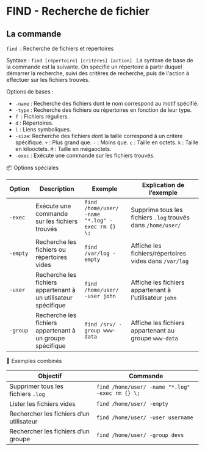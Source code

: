 # FIND - Recherche de fichier

## La commande 

``find ``: Recherche de fichiers et répertoires

Syntaxe : 
``find [répertoire] [critères] [action]
``
La syntaxe de base de la commande est la suivante. On spécifie un répertoire à partir duquel démarrer la recherche, suivi des critères de recherche, puis de l'action à effectuer sur les fichiers trouvés.

Options de bases : 
- ``-name`` : Recherche des fichiers dont le nom correspond au motif spécifié.
- ``-type`` : Recherche des fichiers ou répertoires en fonction de leur type.
- ``f ``: Fichiers réguliers.
- ``d`` : Répertoires.
- ``l`` : Liens symboliques.
- `` -size ``: Recherche des fichiers dont la taille correspond à un critère spécifique.
	``+`` : Plus grand que.
	``-`` : Moins que.
	``c`` : Taille en octets.
	``k`` : Taille en kilooctets.
	``M`` : Taille en mégaoctets.
- ``-exec`` : Exécute une commande sur les fichiers trouvés.

 📦 Options spéciales

| Option   | Description                                                    | Exemple                                         | Explication de l’exemple                                     |
| -------- | -------------------------------------------------------------- | ----------------------------------------------- | ------------------------------------------------------------ |
| `-exec`  | Exécute une commande sur les fichiers trouvés                  | `find /home/user/ -name "*.log" -exec rm {} \;` | Supprime tous les fichiers `.log` trouvés dans `/home/user/` |
| `-empty` | Recherche les fichiers ou répertoires vides                    | `find /var/log -empty`                          | Affiche les fichiers/répertoires vides dans `/var/log`       |
| `-user`  | Recherche les fichiers appartenant à un utilisateur spécifique | `find /home/user/ -user john`                   | Affiche les fichiers appartenant à l'utilisateur `john`      |
| `-group` | Recherche les fichiers appartenant à un groupe spécifique      | `find /srv/ -group www-data`                    | Affiche les fichiers appartenant au groupe `www-data`        |

🧪 Exemples combinés

| Objectif                                 | Commande                                        |
| ---------------------------------------- | ----------------------------------------------- |
| Supprimer tous les fichiers `.log`       | `find /home/user/ -name "*.log" -exec rm {} \;` |
| Lister les fichiers vides                | `find /home/user/ -empty`                       |
| Rechercher les fichiers d’un utilisateur | `find /home/user/ -user username`               |
| Rechercher les fichiers d’un groupe      | `find /home/user/ -group devs`                  |

